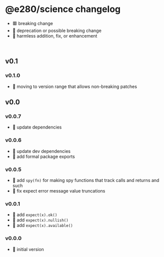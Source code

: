 
# @e280/science changelog
- 🟥 breaking change
- 🔶 deprecation or possible breaking change
- 🍏 harmless addition, fix, or enhancement

<br/>

## v0.1

### v0.1.0
- 🍏 moving to version range that allows non-breaking patches

## v0.0

### v0.0.7
- 🍏 update dependencies

### v0.0.6
- 🍏 update dev dependencies
- 🍏 add formal package exports

### v0.0.5
- 🍏 add `spy(fn)` for making spy functions that track calls and returns and such
- 🍏 fix expect error message value truncations

### v0.0.1
- 🍏 add `expect(x).ok()`
- 🍏 add `expect(x).nullish()`
- 🍏 add `expect(x).available()`

### v0.0.0
- 🍏 initial version


